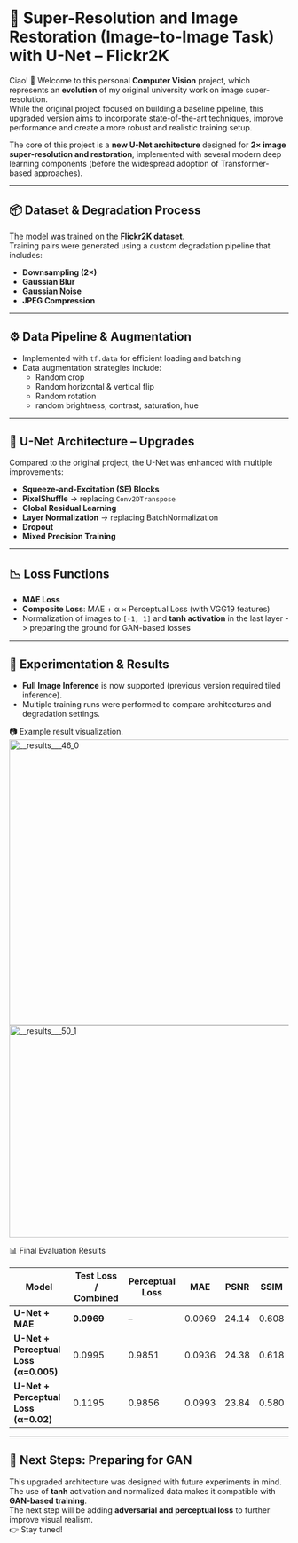 # 🧠 Super-Resolution and Image Restoration (Image-to-Image Task) with U-Net – Flickr2K

Ciao! 👋 Welcome to this personal **Computer Vision** project, which represents an **evolution** of my original university work on image super-resolution.  
While the original project focused on building a baseline pipeline, this upgraded version aims to incorporate state-of-the-art techniques, improve performance and create a more robust and realistic training setup.

The core of this project is a **new U-Net architecture** designed for **2× image super-resolution and restoration**, implemented with several modern deep learning components (before the widespread adoption of Transformer-based approaches).

---

## 📦 Dataset & Degradation Process
The model was trained on the **Flickr2K dataset**.  
Training pairs were generated using a custom degradation pipeline that includes:
- **Downsampling (2×)**
- **Gaussian Blur**
- **Gaussian Noise**
- **JPEG Compression** 

---

## ⚙️ Data Pipeline & Augmentation
- Implemented with `tf.data` for efficient loading and batching  
- Data augmentation strategies include:
  - Random crop  
  - Random horizontal & vertical flip 
  - Random rotation
  - random brightness, contrast, saturation, hue

---

## 🧩 U-Net Architecture – Upgrades
Compared to the original project, the U-Net was enhanced with multiple improvements:

- **Squeeze-and-Excitation (SE) Blocks**  
- **PixelShuffle** → replacing `Conv2DTranspose`  
- **Global Residual Learning** 
- **Layer Normalization** → replacing BatchNormalization  
- **Dropout** 
- **Mixed Precision Training**

---

## 📉 Loss Functions
- **MAE Loss**  
- **Composite Loss**: MAE + α × Perceptual Loss (with VGG19 features)  
- Normalization of images to `[-1, 1]` and **tanh activation** in the last layer -> preparing the ground for GAN-based losses

---

## 🔬 Experimentation & Results
- **Full Image Inference** is now supported (previous version required tiled inference).  
- Multiple training runs were performed to compare architectures and degradation settings.  

📷 Example result visualization.
<img width="2460" height="515" alt="__results___46_0" src="https://github.com/user-attachments/assets/9ff77859-80d9-4916-aabb-7601000386c1" />
<img width="2489" height="383" alt="__results___50_1" src="https://github.com/user-attachments/assets/518dd32d-a799-4e0e-a930-77a376f76af0" />

📊 Final Evaluation Results

| Model                                | Test Loss / Combined | Perceptual Loss | MAE    | PSNR   | SSIM  |
|--------------------------------------|----------------------|-----------------|--------|--------|-------|
| **U-Net + MAE**                      | **0.0969**           | –               | 0.0969 | 24.14  | 0.608 |
| **U-Net + Perceptual Loss (α=0.005)** | 0.0995               | 0.9851          | 0.0936 | 24.38  | 0.618 |
| **U-Net + Perceptual Loss (α=0.02)**  | 0.1195               | 0.9856          | 0.0993 | 23.84  | 0.580 |


---

## 🚀 Next Steps: Preparing for GAN
This upgraded architecture was designed with future experiments in mind.  
The use of **tanh** activation and normalized data makes it compatible with **GAN-based training**.  
The next step will be adding **adversarial and perceptual loss** to further improve visual realism.  
👉 Stay tuned!  
